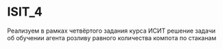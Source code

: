 # ISIT_4
Реализуем в рамках четвёртого задания курса ИСИТ решение задачи об обучении агента розливу равного количества компота по стаканам
